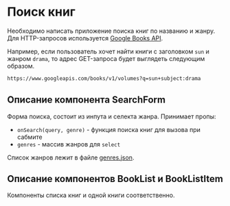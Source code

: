 # Поиск книг

Необходимо написать приложение поиска книг по названию и жанру. Для
HTTP-запросов используется
[Google Books API](https://developers.google.com/books/docs/v1/using#WorkingVolumes).

Например, если пользователь хочет найти книги с заголовком `sun` и жанром
`drama`, то адрес GET-запроса будет выглядеть следующим образом.

```bash
https://www.googleapis.com/books/v1/volumes?q=sun+subject:drama
```

## Описание компонента SearchForm

Форма поиска, состоит из инпута и селекта жанра. Принимает пропы:

- `onSearch(query, genre)` - функция поиска книг для вызова при сабмите
- `genres` - массив жанров для `select`

Список жанров лежит в файле [genres.json](./genres.json).

## Описание компонентов BookList и BookListItem

Компоненты списка книг и одной книги соответственно.
